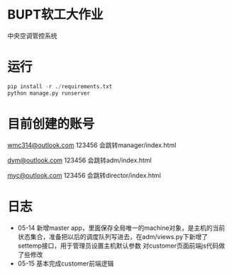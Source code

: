 # BUPT软工大作业
中央空调管控系统
# 运行
```python
pip install -r ./requirements.txt
python manage.py runserver
```
# 目前创建的账号
wmc314@outlook.com
123456
会跳转manager/index.html

dym@outlook.com
123456
会跳转adm/index.html

myc@outlook.com
123456
会跳转director/index.html
# 日志
- 05-14
新增master app，里面保存全局唯一的machine对象，是主机的当前状态集合，准备把以后的调度队列写进去，在adm/views.py下新增了settemp接口，用于管理员设置主机默认参数
对customer页面前端js代码做了些修改
- 05-15
基本完成customer前端逻辑